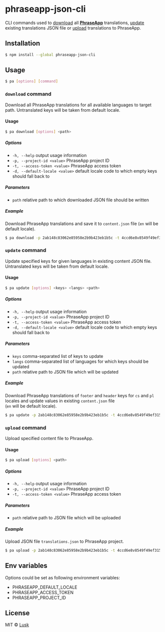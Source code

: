 # phraseapp-json-cli

CLI commands used to [download](#download-command) all [**PhraseApp**](https://phraseapp.com) translations, 
[update](#update-command) existing translations JSON file or 
[upload](#upload-command) translations to PhraseApp.

## Installation

```bash
$ npm install --global phraseapp-json-cli
```

## Usage

```bash
$ pa [options] [command] 
```

### `download` command   

Download all PhraseApp translations for all available languages to target path.
Untranslated keys will be taken from default locale.

#### Usage

```bash
$ pa download [options] <path>
```

##### Options

- `-h, --help`                    output usage information
- `-p, --project-id <value>`      PhraseApp project ID
- `-t, --access-token <value>`    PhraseApp access token
- `-d, --default-locale <value>`  default locale code to which empty keys should fall back to
		
##### Parameters
	
- `path` relative path to which downloaded JSON file should be written

##### Example

Download PhraseApp translations and save it to `content.json` file (`en` will be default locale). 

```bash
$ pa download -p 2ab148c83062e85958e2b9b423eb1b5c -t 4ccd6e8v8549f49ef315fd763799a639e136878494a21947d8cfb3685bfb384e -d en content.json 
```

### `update` command

Update specified keys for given languages in existing content JSON file.
Untranslated keys will be taken from default locale.

#### Usage

```bash	
$ pa update [options] <keys> <langs> <path>
```

##### Options

- `-h, --help`                    output usage information
- `-p, --project-id <value>`      PhraseApp project ID
- `-t, --access-token <value>`    PhraseApp access token
- `-d, --default-locale <value>`  default locale code to which empty keys should fall back to

##### Parameters 

- `keys` 		comma-separated list of keys to update
- `langs`		comma-separated list of languages for which keys should be updated
- `path`		relative path to JSON file which will be updated

##### Example  

Download PhraseApp translations of `footer` and `header` keys for `cs` and `pl` locales and update values in existing `content.json` file      
(`en` will be default locale).

```bash
$ pa update -p 2ab148c83062e85958e2b9b423eb1b5c -t 4ccd6e8v8549f49ef315fd763799a639e136878494a21947d8cfb3685bfb384e -d en footer,header cs,pl content.json 
```

### `upload` command     

Upload specified content file to PhraseApp.

#### Usage  

```bash
$ pa upload [options] <path> 
```

##### Options

- `-h, --help`                    output usage information
- `-p, --project-id <value>`      PhraseApp project ID
- `-t, --access-token <value>`    PhraseApp access token

##### Parameters 

- `path` relative path to JSON file which will be uploaded

##### Example  

Upload JSON file `translations.json` to PhraseApp project.      

```bash
$ pa upload -p 2ab148c83062e85958e2b9b423eb1b5c -t 4ccd6e8v8549f49ef315fd763799a639e136878494a21947d8cfb3685bfb384e translations.json 
```

## Env variables

Options could be set as following environment variables:

- PHRASEAPP_DEFAULT_LOCALE  
- PHRASEAPP_ACCESS_TOKEN
- PHRASEAPP_PROJECT_ID

## License

MIT © [Lusk](https://lusk.io)
